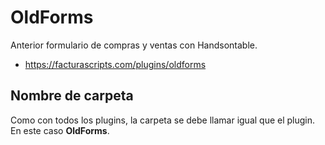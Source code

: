 # OldForms
Anterior formulario de compras y ventas con Handsontable.
- https://facturascripts.com/plugins/oldforms

## Nombre de carpeta
Como con todos los plugins, la carpeta se debe llamar igual que el plugin. En este caso **OldForms**.